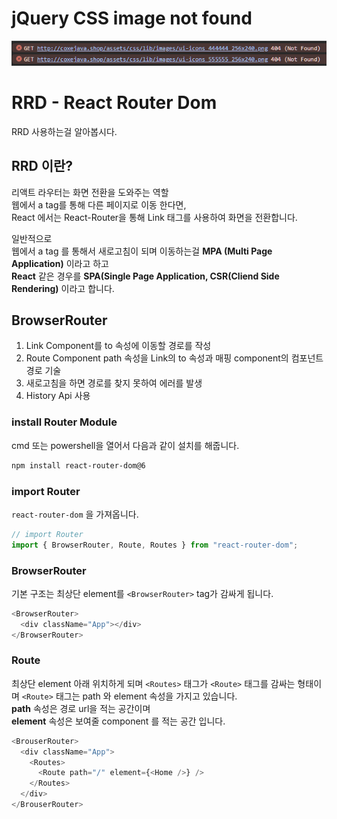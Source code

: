 # jQuery CSS image not found

![Alt text](../../../assets/images/20231219/image.png)

# RRD - React Router Dom

RRD 사용하는걸 알아봅시다.

## RRD 이란?

리액트 라우터는 화면 전환을 도와주는 역할  
웹에서 a tag를 통해 다른 페이지로 이동 한다면,  
React 에서는 React-Router을 통해 Link 태그를 사용하여 화면을 전환합니다.

일반적으로 <br />
웹에서 a tag 를 통해서 새로고침이 되며 이동하는걸 **MPA (Multi Page Application)** 이라고 하고 <br />
**React** 같은 경우를 **SPA(Single Page Application, CSR(Cliend Side Rendering)** 이라고 합니다.

## BrowserRouter

1. Link Component를 to 속성에 이동할 경로를 작성
2. Route Component path 속성을 Link의 to 속성과 매핑 component의 컴포넌트 경로 기술
3. 새로고침을 하면 경로를 찾지 못하여 에러를 발생
4. History Api 사용

### install Router Module

cmd 또는 powershell을 열어서 다음과 같이 설치를 해줍니다.

```bash
npm install react-router-dom@6
```

### import Router

`react-router-dom` 을 가져옵니다.

```js
// import Router
import { BrowserRouter, Route, Routes } from "react-router-dom";
```

### BrowserRouter

기본 구조는 최상단 element를 `<BrowserRouter>` tag가 감싸게 됩니다.

```js
<BrowserRouter>
  <div className="App"></div>
</BrowserRouter>
```

### Route
최상단 element 아래 위치하게 되며 `<Routes>` 태그가 `<Route>` 태그를 감싸는 형태이며 `<Route>` 태그는 path 와 element 속성을 가지고 있습니다.\
**path** 속성은 경로 url을 적는 공간이며  
**element** 속성은 보여줄 component 를 적는 공간 입니다.

```js
<BrouserRouter>
  <div className="App">
    <Routes>
      <Route path="/" element={<Home />} />
    </Routes>
  </div>
</BrouserRouter>
```
